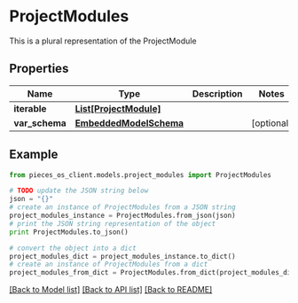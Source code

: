 # ProjectModules

This is a plural representation of the ProjectModule

## Properties
Name | Type | Description | Notes
------------ | ------------- | ------------- | -------------
**iterable** | [**List[ProjectModule]**](ProjectModule.md) |  | 
**var_schema** | [**EmbeddedModelSchema**](EmbeddedModelSchema.md) |  | [optional] 

## Example

```python
from pieces_os_client.models.project_modules import ProjectModules

# TODO update the JSON string below
json = "{}"
# create an instance of ProjectModules from a JSON string
project_modules_instance = ProjectModules.from_json(json)
# print the JSON string representation of the object
print ProjectModules.to_json()

# convert the object into a dict
project_modules_dict = project_modules_instance.to_dict()
# create an instance of ProjectModules from a dict
project_modules_from_dict = ProjectModules.from_dict(project_modules_dict)
```
[[Back to Model list]](../README.md#documentation-for-models) [[Back to API list]](../README.md#documentation-for-api-endpoints) [[Back to README]](../README.md)


